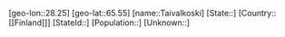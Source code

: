 ﻿---
location: [65.55,28.25]
mapzoom: [7,12] 
mapmarker: city 
type: City
tags:
- geo/City


SpocWebEntityId: 34736
isDeleted: false
confidential: public

---
[geo-lon::28.25]
[geo-lat::65.55]
[name::Taivalkoski]
[State::]
[Country::[[Finland]]]
[StateId::]
[Population::]
[Unknown::]

